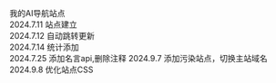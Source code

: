 我的AI导航站点  
2024.7.11  站点建立  
2024.7.12  自动跳转更新  
2024.7.14  统计添加  
2024.7.25  添加名言api,删除注释
2024.9.7   添加污染站点，切换主站域名
2024.9.8   优化站点CSS
